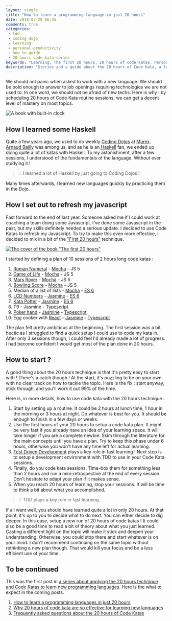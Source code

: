 ```yaml
---
layout: single
title: "How to learn a programming language in just 20 hours"
date: 2018-03-29 06:35
comments: true
categories: 
 - tdd
 - coding dojo
 - learning
 - personal-productivity
 - how to guide
 - 20-hours-code-kata-series
keywords: "Learning, The first 20 hours, 20 hours of code katas, Personal Productivity, Coding Dojo, Code Kata, TDD, Test Driven Development"
description: "Stories and a guide about the 20 hours of Code Kata, a technique that allowed me to learn new programming languages very fast"
---
```

We should not panic when asked to work with a new language. We should be bold enough to answer to job openings requiring technologies we are not used to. In one word, we should not be afraid of new techs. Here is why : by scheduling 20 hours of Code Kata routine sessions, we can get a decent level of mastery on most topics.

![A book with built-in clock]({{site.url}}{{site.baseurl}}/imgs/2018-03-23-how-to-learn-a-programming-language-in-just-20-hours/timed-book.jpg)

## How I learned some Haskell

Quite a few years ago, we used to do weekly [Coding Dojos](http://codingdojo.org/) at [Murex](https://www.murex.com/). [Arnaud Bailly](https://twitter.com/dr_c0d3) was among us, and as he is an [Haskell](https://www.haskell.org/) fan, we ended up doing quite a lot of katas with Haskell. To my astonishment, after a few sessions, I understood of the fundamentals of the language. Without ever studying it !

> 💡 I learned a lot of Haskell by just going to Coding Dojos !

Many times afterwards, I learned new languages quickly by practicing them in the Dojo.

## How I set out to refresh my javascript

Fast forward to the end of last year. Someone asked me if I could work at coaching a team doing some Javascript. I've done some Javascript in the past, but my skills definitely needed a serious update. I decided to use Code Katas to refresh my Javascript. To try to make this even more effective, I decided to mix in a bit of the ["First 20 hours"](https://www.amazon.com/First-20-Hours-Learn-Anything/dp/1591846943/ref=sr_1_2?ie=UTF8&qid=1521785371&sr=8-2&keywords=the+first+20+hours) technique.

[![The cover of the book "The first 20 hours"]({{site.url}}{{site.baseurl}}/imgs/2018-03-23-how-to-learn-a-programming-language-in-just-20-hours/the-first-20-hours.jpg)](https://www.amazon.com/First-20-Hours-Learn-Anything/dp/1591846943/ref=sr_1_2?ie=UTF8&qid=1521785371&sr=8-2&keywords=the+first+20+hours)

I started by defining a plan of 10 sessions of 2 hours long code katas :

1.  [Roman Numeral](http://codingdojo.org/kata/RomanNumerals/) - [Mocha](https://mochajs.org/) - JS 5
2.  [Game of Life](http://codingdojo.org/kata/GameOfLife/) - [Mocha](https://mochajs.org/) - JS 5
3.  [Mars Rover](http://kata-log.rocks/mars-rover-kata) - [Mocha](https://mochajs.org/) - JS 5
4.  [Bowling Score](http://codingdojo.org/kata/Bowling/) - [Mocha](https://mochajs.org/) - JS 5
5.  Median of a list of lists - [Mocha](https://mochajs.org/) - [ES 6](http://es6-features.org/)
6.  [LCD Numbers](http://codingdojo.org/kata/NumberToLCD/) - [Jasmine](https://jasmine.github.io/) - [ES 6](http://es6-features.org/)
7.  [Kata Potter](http://codingdojo.org/kata/Potter/) - [Jasmine](https://jasmine.github.io/) - [ES 6](http://es6-features.org/)
8.  T9 - Jasmine - [Typescript](http://www.typescriptlang.org/)
9.  [Poker hand](http://codingdojo.org/kata/PokerHands/) - [Jasmine](https://jasmine.github.io/) - [Typescript](http://www.typescriptlang.org/)
10. Egg cooker with [React](https://reactjs.org/) - [Jasmine](https://jasmine.github.io/) - [Typescript](http://www.typescriptlang.org/)

The plan felt pretty ambitious at the beginning. The first session was a bit hectic as I struggled to find a quick setup I could use to code my kata in. After only 3 sessions though, I could feel I'd already made a lot of progress. I had become confident I would get most of the plan done in 20 hours.

## How to start ?

A good thing about the 20 hours technique is that it's pretty easy to start with ! There's a catch though ! At the start, it's puzzling to be on your own with no clear track on how to tackle the topic. Here is the fix : start anyway, stick through, and you'll work it out 99% of the time.

Here is, in more details, how to use code kata with the 20 hours technique :

1.  Start by setting up a routine. It could be 2 hours at lunch time, 1 hour in the morning or 3 hours at night. Do whatever is best for you. It should be enough to finish in a few days or weeks.
2.  Use the first hours of your 20 hours to setup a code kata plan. It might be very fast if you already have an idea of your learning space. It will take longer if you are a complete newbie. Skim through the literature for the main concepts until you have a plan. Try to keep this phase under 6 hours, otherwise you won't have any time left for actual learning.
3.  [Test Driven Development](https://en.wikipedia.org/wiki/Test-driven_development) plays a key role in fast learning ! Next step is to setup a development environment with TDD to use in your Code Kata sessions.
4.  Finally, do you code kata sessions. Time-box them for something less than 2 hours and run a mini-retrospective at the end of every session. Don't hesitate to adapt your plan if it makes sense.
5.  When you reach 20 hours of learning, stop your sessions. It will be time to think a bit about what you accomplished.

> 💡 TDD plays a key role in fast learning.

If all went well, you should have learned quite a lot in only 20 hours. At that point, it's up to you to decide what to do next. You can either decide to dig deeper. In this case, setup a new run of 20 hours of code katas ! It could also be a good time to read a bit of theory about what you just learned. Casting a different light on the topic will make it stick and deepen your understanding. Otherwise, you could stop there and start whatever is on your mind. I don't recommend continuing on the same topic without rethinking a new plan though. That would kill your focus and be a less efficient use of your time.

## To be continued

This was the first post in [a series about applying the 20 hours technique and Code Katas to learn new programming languages]({{site.baseurl}}/categories/#20-hours-code-kata-series/). Here is the what to expect in the coming posts.

1.  [How to learn a programming languages in just 20 hours](/how-to-learn-a-programming-language-in-just-20-hours/)
2.  [Why 20 hours of code kata are so effective for learning new languages](/why-20-hours-of-code-kata-are-so-effective-for-learning-new-languages/)
3.  [Frequently asked questions about the 20 hours of Code Katas](/frequently-asked-questions-about-the-20-hours-of-code-katas/)
